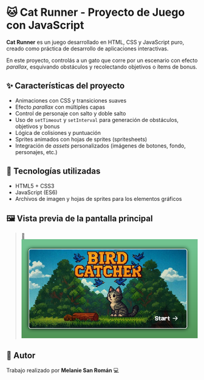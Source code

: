 # 🐱 Cat Runner - Proyecto de Juego con JavaScript

**Cat Runner** es un juego desarrollado en HTML, CSS y JavaScript puro, creado como práctica de desarrollo de aplicaciones interactivas.

En este proyecto, controlás a un gato que corre por un escenario con efecto *parallax*, esquivando obstáculos y recolectando objetivos o ítems de bonus. 

## ✨ Características del proyecto

- Animaciones con CSS y transiciones suaves
- Efecto *parallax* con múltiples capas
- Control de personaje con salto y doble salto
- Uso de `setTimeout` y `setInterval` para generación de obstáculos, objetivos y bonus
- Lógica de colisiones y puntuación
- Sprites animados con hojas de sprites (spritesheets)
- Integración de *assets* personalizados (imágenes de botones, fondo, personajes, etc.)

## 🧰 Tecnologías utilizadas

- HTML5 + CSS3
- JavaScript (ES6)
- Archivos de imagen y hojas de sprites para los elementos gráficos

## 🖼 Vista previa de la pantalla principal

> 📸 
> ![Vista previa](images/pantalla_inicio.png)

## 🤝 Autor

Trabajo realizado por **Melanie San Román** 💻  